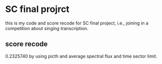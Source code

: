 # SC final projrct

this is my code and score recode for SC final project, i.e., joining in a competition about singing transcription.  

## score recode 
0.2325740 by using picth and average spectral flux and time sector limit.  